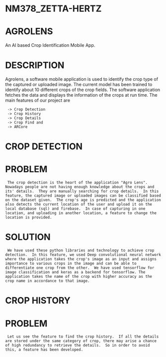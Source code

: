 # NM378_ZETTA-HERTZ
# AGROLENS
An AI based Crop Identification Mobile App.

# DESCRIPTION
Agrolens, a software mobile application is used to identify the crop type of the captured or uploaded image.  The current model has been trained to identify about 10 different crops of the crop fields.  The software application fetches the data and displays the information of the crops at run time.  The main features of our project are

     -> Crop Detection
     -> Crop History
     -> Crop Details
     -> Crop Find and
     -> ARCore
     
# CROP DETECTION
# PROBLEM
     The crop detection is the heart of the application "Agro Lens".  Nowadays people are not having enough knowledge about the crops and its' details.  They are manually searching for crop details.  In this feature, the captured image or uploaded images can be classified based on the dataset given.  The crop's age is predicted and the application also detects the current location of the user and upload it on the local database (sql) and firebase.  In case of capturing in one location, and uploading in another location, a feature to change the location is provided.  
# SOLUTION
     We have used these python libraries and technology to achieve crop detection.  In this feature, we used Deep convolutional neural network where the application takes the crop's image as an input and assigns importance to various crops in the image and can be able to differentiate one crop from the other.  We have used tensorflow for image classification and keras as a backend for tensorflow. The application takes the name of the crop with higher accuracy as the crop name in accordance to that image.
    
# CROP HISTORY
# PROBLEM
     Let us see the feature to find the crop history.  If all the details are stored under the same category of crop, there may arise a chance of high redundancy to retrieve the details.  So in order to avoid this, a feature has been developed.
